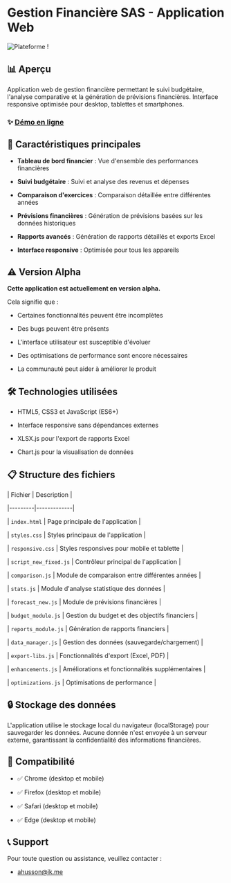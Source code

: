 
# Gestion Financière SAS - Application Web

  

 ![Plateforme](https://img.shields.io/badge/platform-web-blue) !

  

## 📊 Aperçu

  

Application web de gestion financière permettant le suivi budgétaire, l'analyse comparative et la génération de prévisions financières. Interface responsive optimisée pour desktop, tablettes et smartphones. 

  

### ✨ [Démo en ligne](https://demo.aurelson.com)

  

## 🚀 Caractéristiques principales

  

-  **Tableau de bord financier** : Vue d'ensemble des performances financières

-  **Suivi budgétaire** : Suivi et analyse des revenus et dépenses

-  **Comparaison d'exercices** : Comparaison détaillée entre différentes années

-  **Prévisions financières** : Génération de prévisions basées sur les données historiques

-  **Rapports avancés** : Génération de rapports détaillés et exports Excel

-  **Interface responsive** : Optimisée pour tous les appareils

  

## ⚠️ Version Alpha

  

**Cette application est actuellement en version alpha.**

  

Cela signifie que :

- Certaines fonctionnalités peuvent être incomplètes

- Des bugs peuvent être présents

- L'interface utilisateur est susceptible d'évoluer

- Des optimisations de performance sont encore nécessaires
- La communauté peut aider à améliorer le produit

  

## 🛠️ Technologies utilisées

  

- HTML5, CSS3 et JavaScript (ES6+)

- Interface responsive sans dépendances externes

- XLSX.js pour l'export de rapports Excel

- Chart.js pour la visualisation de données

  

## 📋 Structure des fichiers

  

| Fichier | Description |

|---------|-------------|

| `index.html` | Page principale de l'application |

| `styles.css` | Styles principaux de l'application |

| `responsive.css` | Styles responsives pour mobile et tablette |

| `script_new_fixed.js` | Contrôleur principal de l'application |

| `comparison.js` | Module de comparaison entre différentes années |

| `stats.js` | Module d'analyse statistique des données |

| `forecast_new.js` | Module de prévisions financières |

| `budget_module.js` | Gestion du budget et des objectifs financiers |

| `reports_module.js` | Génération de rapports financiers |

| `data_manager.js` | Gestion des données (sauvegarde/chargement) |

| `export-libs.js` | Fonctionnalités d'export (Excel, PDF) |

| `enhancements.js` | Améliorations et fonctionnalités supplémentaires |

| `optimizations.js` | Optimisations de performance |

  

## 🔒 Stockage des données

  

L'application utilise le stockage local du navigateur (localStorage) pour sauvegarder les données. Aucune donnée n'est envoyée à un serveur externe, garantissant la confidentialité des informations financières.

  

## 📱 Compatibilité

  

- ✅ Chrome (desktop et mobile)

- ✅ Firefox (desktop et mobile)

- ✅ Safari (desktop et mobile)

- ✅ Edge (desktop et mobile)

  

## 📞 Support

  

Pour toute question ou assistance, veuillez contacter :

- ahusson@ik.me